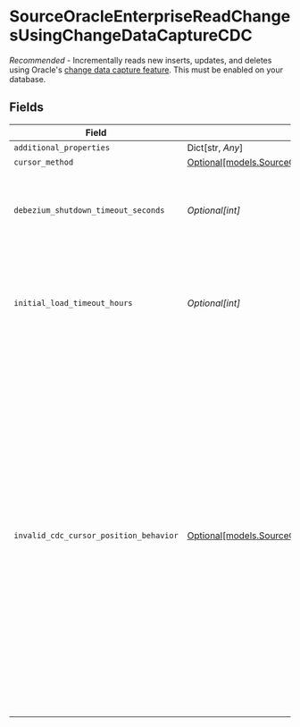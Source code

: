 # SourceOracleEnterpriseReadChangesUsingChangeDataCaptureCDC

<i>Recommended</i> - Incrementally reads new inserts, updates, and deletes using Oracle's <a href="https://docs.airbyte.com/integrations/enterprise-connectors/source-oracle#getting-started"> change data capture feature</a>. This must be enabled on your database.


## Fields

| Field                                                                                                                                                                                                                                                                                                                                                                    | Type                                                                                                                                                                                                                                                                                                                                                                     | Required                                                                                                                                                                                                                                                                                                                                                                 | Description                                                                                                                                                                                                                                                                                                                                                              |
| ------------------------------------------------------------------------------------------------------------------------------------------------------------------------------------------------------------------------------------------------------------------------------------------------------------------------------------------------------------------------ | ------------------------------------------------------------------------------------------------------------------------------------------------------------------------------------------------------------------------------------------------------------------------------------------------------------------------------------------------------------------------ | ------------------------------------------------------------------------------------------------------------------------------------------------------------------------------------------------------------------------------------------------------------------------------------------------------------------------------------------------------------------------ | ------------------------------------------------------------------------------------------------------------------------------------------------------------------------------------------------------------------------------------------------------------------------------------------------------------------------------------------------------------------------ |
| `additional_properties`                                                                                                                                                                                                                                                                                                                                                  | Dict[str, *Any*]                                                                                                                                                                                                                                                                                                                                                         | :heavy_minus_sign:                                                                                                                                                                                                                                                                                                                                                       | N/A                                                                                                                                                                                                                                                                                                                                                                      |
| `cursor_method`                                                                                                                                                                                                                                                                                                                                                          | [Optional[models.SourceOracleEnterpriseSchemasCursorMethod]](../models/sourceoracleenterpriseschemascursormethod.md)                                                                                                                                                                                                                                                     | :heavy_minus_sign:                                                                                                                                                                                                                                                                                                                                                       | N/A                                                                                                                                                                                                                                                                                                                                                                      |
| `debezium_shutdown_timeout_seconds`                                                                                                                                                                                                                                                                                                                                      | *Optional[int]*                                                                                                                                                                                                                                                                                                                                                          | :heavy_minus_sign:                                                                                                                                                                                                                                                                                                                                                       | The amount of time to allow the Debezium Engine to shut down, in seconds.                                                                                                                                                                                                                                                                                                |
| `initial_load_timeout_hours`                                                                                                                                                                                                                                                                                                                                             | *Optional[int]*                                                                                                                                                                                                                                                                                                                                                          | :heavy_minus_sign:                                                                                                                                                                                                                                                                                                                                                       | The amount of time an initial load is allowed to continue for before catching up on CDC events.                                                                                                                                                                                                                                                                          |
| `invalid_cdc_cursor_position_behavior`                                                                                                                                                                                                                                                                                                                                   | [Optional[models.SourceOracleEnterpriseInvalidCDCPositionBehaviorAdvanced]](../models/sourceoracleenterpriseinvalidcdcpositionbehavioradvanced.md)                                                                                                                                                                                                                       | :heavy_minus_sign:                                                                                                                                                                                                                                                                                                                                                       | Determines whether Airbyte should fail or re-sync data in case of an stale/invalid cursor value in the mined logs. If 'Fail sync' is chosen, a user will have to manually reset the connection before being able to continue syncing data. If 'Re-sync data' is chosen, Airbyte will automatically trigger a refresh but could lead to higher cloud costs and data loss. |
